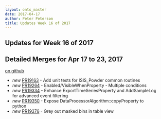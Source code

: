```yaml
---
layout: onto_master
date: 2017-04-17
author: Peter Peterson
title: Updates Week 16 of 2017
---
```

Updates for Week 16 of 2017
---------------------------

Detailed Merges for Apr 17 to 23, 2017
--------------------------------------
[on github](https://github.com/mantidproject/mantid/pulls?q=is%3Apr+merged%3A2017-04-18..2017-04-23)

* *new* [PR19163](https://github.com/mantidproject/mantid/pull/19163) - Add unit tests for ISIS_Powder common routines
* *new* [PR19264](https://github.com/mantidproject/mantid/pull/19264) - Enabled/VisibleWhenProperty - Multiple conditions
* *new* [PR19334](https://github.com/mantidproject/mantid/pull/19334) - Enhance ExportTimeSeriesProperty and AddSampleLog for advanced event filtering
* *new* [PR19350](https://github.com/mantidproject/mantid/pull/19350) - Expose DataProcessorAlgorithm::copyProperty to python
* *new* [PR19376](https://github.com/mantidproject/mantid/pull/19376) - Grey out masked bins in table view
